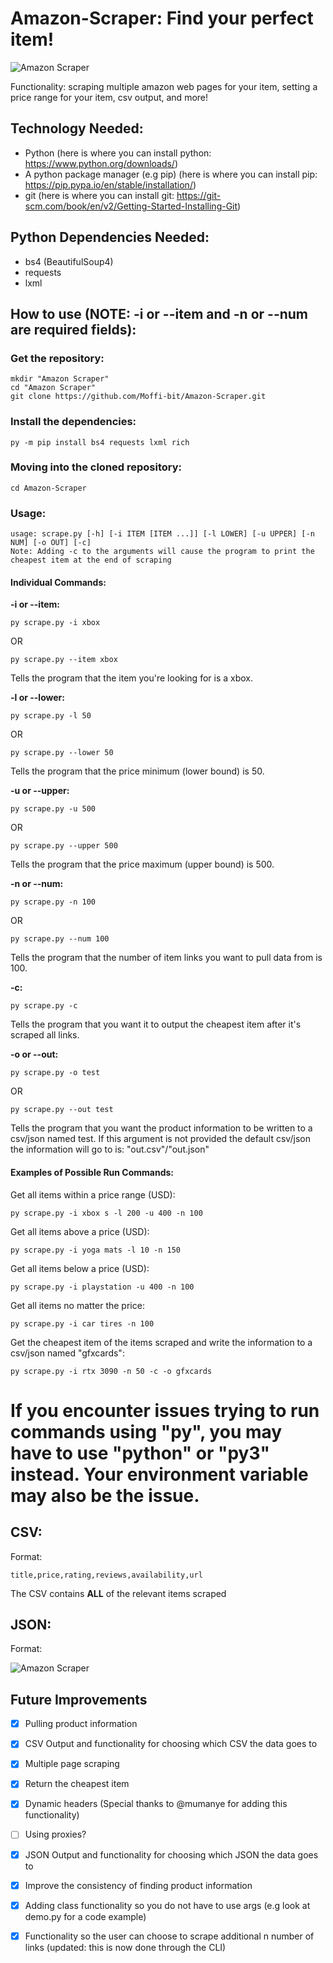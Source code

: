 # Amazon-Scraper: Find your perfect item!

![Amazon Scraper](https://i.imgur.com/7DlRO8Q.png)

Functionality: scraping multiple amazon web pages for your item, setting a price range for your item, csv output, and more!

## Technology Needed:

* Python (here is where you can install python: https://www.python.org/downloads/)
* A python package manager (e.g pip) (here is where you can install pip: https://pip.pypa.io/en/stable/installation/)
* git (here is where you can install git: https://git-scm.com/book/en/v2/Getting-Started-Installing-Git)

## Python Dependencies Needed:

* bs4 (BeautifulSoup4)
* requests
* lxml 

## How to use (NOTE: -i or --item and -n or --num are required fields):

### Get the repository: 

```
mkdir "Amazon Scraper"
cd "Amazon Scraper"
git clone https://github.com/Moffi-bit/Amazon-Scraper.git
```

### Install the dependencies:

```
py -m pip install bs4 requests lxml rich
```

### Moving into the cloned repository:

```
cd Amazon-Scraper
```

### Usage: 

```
usage: scrape.py [-h] [-i ITEM [ITEM ...]] [-l LOWER] [-u UPPER] [-n NUM] [-o OUT] [-c]
Note: Adding -c to the arguments will cause the program to print the cheapest item at the end of scraping
```

#### Individual Commands:

**-i or --item:**

```
py scrape.py -i xbox 
```
OR
```
py scrape.py --item xbox 
```

Tells the program that the item you're looking for is a xbox.

**-l or --lower:**

```
py scrape.py -l 50
```
OR
```
py scrape.py --lower 50
```

Tells the program that the price minimum (lower bound) is 50.

**-u or --upper:**

```
py scrape.py -u 500
```
OR
```
py scrape.py --upper 500
```

Tells the program that the price maximum (upper bound) is 500.

**-n or --num:**

```
py scrape.py -n 100
```
OR
```
py scrape.py --num 100
```

Tells the program that the number of item links you want to pull data from is 100.

**-c:**

```
py scrape.py -c
```

Tells the program that you want it to output the cheapest item after it's scraped all links.

**-o or --out:**

```
py scrape.py -o test
```
OR
```
py scrape.py --out test
```

Tells the program that you want the product information to be written to a csv/json named test. If this argument is not provided the default csv/json the information will go to is: "out.csv"/"out.json"

#### Examples of Possible Run Commands:

Get all items within a price range (USD):

```
py scrape.py -i xbox s -l 200 -u 400 -n 100
```

Get all items above a price (USD):

```
py scrape.py -i yoga mats -l 10 -n 150
```

Get all items below a price (USD):

```
py scrape.py -i playstation -u 400 -n 100
```

Get all items no matter the price:

```
py scrape.py -i car tires -n 100
```

Get the cheapest item of the items scraped and write the information to a csv/json named "gfxcards":

```
py scrape.py -i rtx 3090 -n 50 -c -o gfxcards
```

# If you encounter issues trying to run commands using "py", you may have to use "python" or "py3" instead. Your environment variable may also be the issue.

## CSV: 

Format:

```
title,price,rating,reviews,availability,url
```

The CSV contains **ALL** of the relevant items scraped

## JSON:

Format:

![Amazon Scraper](https://i.imgur.com/xsFHBPt.png)

## Future Improvements

* [x] Pulling product information
* [x] CSV Output and functionality for choosing which CSV the data goes to
* [x] Multiple page scraping
* [x] Return the cheapest item 
* [x] Dynamic headers (Special thanks to @mumanye for adding this functionality)
* [ ] Using proxies?
* [x] JSON Output and functionality for choosing which JSON the data goes to
* [x] Improve the consistency of finding product information
* [x] Adding class functionality so you do not have to use args (e.g look at demo.py for a code example)
* [x] Functionality so the user can choose to scrape additional n number of links (updated: this is now done through the CLI)
 
